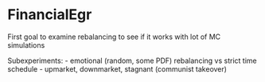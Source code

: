 # FinancialEgr

First goal to examine rebalancing to see if it works with lot of MC simulations

Subexperiments:
	- emotional (random, some PDF) rebalancing vs strict time schedule
	- upmarket, downmarket, stagnant (communist takeover)
	

